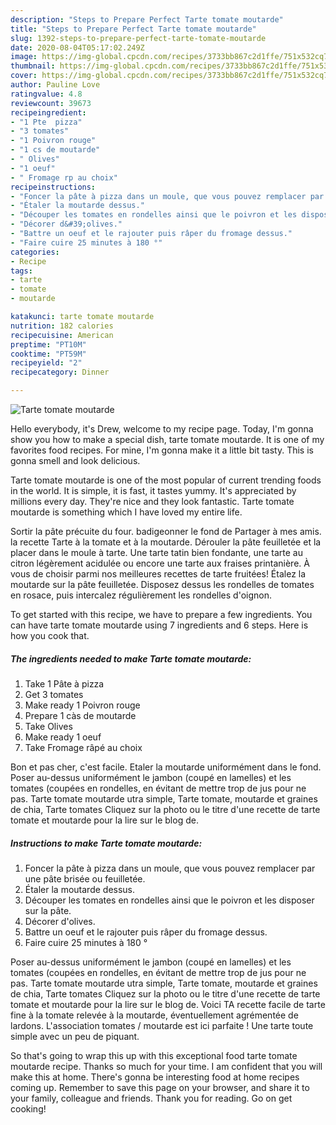 ```yaml
---
description: "Steps to Prepare Perfect Tarte tomate moutarde"
title: "Steps to Prepare Perfect Tarte tomate moutarde"
slug: 1392-steps-to-prepare-perfect-tarte-tomate-moutarde
date: 2020-08-04T05:17:02.249Z
image: https://img-global.cpcdn.com/recipes/3733bb867c2d1ffe/751x532cq70/tarte-tomate-moutarde-photo-principale-de-la-recette.jpg
thumbnail: https://img-global.cpcdn.com/recipes/3733bb867c2d1ffe/751x532cq70/tarte-tomate-moutarde-photo-principale-de-la-recette.jpg
cover: https://img-global.cpcdn.com/recipes/3733bb867c2d1ffe/751x532cq70/tarte-tomate-moutarde-photo-principale-de-la-recette.jpg
author: Pauline Love
ratingvalue: 4.8
reviewcount: 39673
recipeingredient:
- "1 Pte  pizza"
- "3 tomates"
- "1 Poivron rouge"
- "1 cs de moutarde"
- " Olives"
- "1 oeuf"
- " Fromage rp au choix"
recipeinstructions:
- "Foncer la pâte à pizza dans un moule, que vous pouvez remplacer par une pâte brisée ou feuilletée."
- "Étaler la moutarde dessus."
- "Découper les tomates en rondelles ainsi que le poivron et les disposer sur la pâte."
- "Décorer d&#39;olives."
- "Battre un oeuf et le rajouter puis râper du fromage dessus."
- "Faire cuire 25 minutes à 180 °"
categories:
- Recipe
tags:
- tarte
- tomate
- moutarde

katakunci: tarte tomate moutarde 
nutrition: 182 calories
recipecuisine: American
preptime: "PT10M"
cooktime: "PT59M"
recipeyield: "2"
recipecategory: Dinner

---
```



![Tarte tomate moutarde](https://img-global.cpcdn.com/recipes/3733bb867c2d1ffe/751x532cq70/tarte-tomate-moutarde-photo-principale-de-la-recette.jpg)

Hello everybody, it's Drew, welcome to my recipe page. Today, I'm gonna show you how to make a special dish, tarte tomate moutarde. It is one of my favorites food recipes. For mine, I'm gonna make it a little bit tasty. This is gonna smell and look delicious.

Tarte tomate moutarde is one of the most popular of current trending foods in the world. It is simple, it is fast, it tastes yummy. It's appreciated by millions every day. They're nice and they look fantastic. Tarte tomate moutarde is something which I have loved my entire life.

Sortir la pâte précuite du four. badigeonner le fond de Partager à mes amis. la recette Tarte à la tomate et à la moutarde. Dérouler la pâte feuilletée et la placer dans le moule à tarte. Une tarte tatin bien fondante, une tarte au citron légèrement acidulée ou encore une tarte aux fraises printanière. À vous de choisir parmi nos meilleures recettes de tarte fruitées! Étalez la moutarde sur la pâte feuilletée. Disposez dessus les rondelles de tomates en rosace, puis intercalez régulièrement les rondelles d&#39;oignon.


To get started with this recipe, we have to prepare a few ingredients. You can have tarte tomate moutarde using 7 ingredients and 6 steps. Here is how you cook that.

<!--inarticleads1-->

##### The ingredients needed to make Tarte tomate moutarde:

1. Take 1 Pâte à pizza
1. Get 3 tomates
1. Make ready 1 Poivron rouge
1. Prepare 1 càs de moutarde
1. Take  Olives
1. Make ready 1 oeuf
1. Take  Fromage râpé au choix


Bon et pas cher, c&#39;est facile. Etaler la moutarde uniformément dans le fond. Poser au-dessus uniformément le jambon (coupé en lamelles) et les tomates (coupées en rondelles, en évitant de mettre trop de jus pour ne pas. Tarte tomate moutarde utra simple, Tarte tomate, moutarde et graines de chia, Tarte tomates Cliquez sur la photo ou le titre d&#39;une recette de tarte tomate et moutarde pour la lire sur le blog de. 

<!--inarticleads2-->

##### Instructions to make Tarte tomate moutarde:

1. Foncer la pâte à pizza dans un moule, que vous pouvez remplacer par une pâte brisée ou feuilletée.
1. Étaler la moutarde dessus.
1. Découper les tomates en rondelles ainsi que le poivron et les disposer sur la pâte.
1. Décorer d&#39;olives.
1. Battre un oeuf et le rajouter puis râper du fromage dessus.
1. Faire cuire 25 minutes à 180 °


Poser au-dessus uniformément le jambon (coupé en lamelles) et les tomates (coupées en rondelles, en évitant de mettre trop de jus pour ne pas. Tarte tomate moutarde utra simple, Tarte tomate, moutarde et graines de chia, Tarte tomates Cliquez sur la photo ou le titre d&#39;une recette de tarte tomate et moutarde pour la lire sur le blog de. Voici TA recette facile de tarte fine à la tomate relevée à la moutarde, éventuellement agrémentée de lardons. L&#39;association tomates / moutarde est ici parfaite ! Une tarte toute simple avec un peu de piquant. 

So that's going to wrap this up with this exceptional food tarte tomate moutarde recipe. Thanks so much for your time. I am confident that you will make this at home. There's gonna be interesting food at home recipes coming up. Remember to save this page on your browser, and share it to your family, colleague and friends. Thank you for reading. Go on get cooking!
